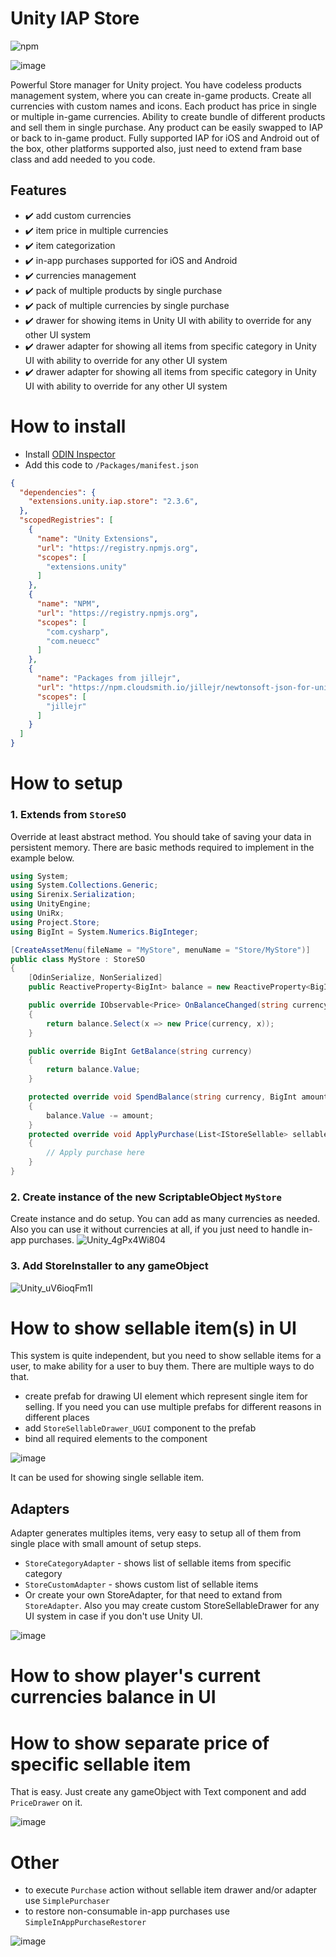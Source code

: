 # Unity IAP Store
![npm](https://img.shields.io/npm/v/extensions.unity.iap.store)

![image](https://user-images.githubusercontent.com/9135028/182879404-d7cbc547-5f3d-4b08-9185-fcaf10b0080c.png)


Powerful Store manager for Unity project. You have codeless products management system, where you can create in-game products. Create all currencies with custom names and icons. Each product has price in single or multiple in-game currencies. Ability to create bundle of different products and sell them in single purchase. Any product can be easily swapped to IAP or back to in-game product. Fully supported IAP for iOS and Android out of the box, other platforms supported also, just need to extend fram base class and add needed to you code.

## Features

- ✔️ add custom currencies
- ✔️ item price in multiple currencies 
- ✔️ item categorization
- ✔️ in-app purchases supported for iOS and Android
- ✔️ currencies management
- ✔️ pack of multiple products by single purchase
- ✔️ pack of multiple currencies by single purchase
- ✔️ drawer for showing items in Unity UI with ability to override for any other UI system
- ✔️ drawer adapter for showing all items from specific category in Unity UI with ability to override for any other UI system
- ✔️ drawer adapter for showing all items from specific category in Unity UI with ability to override for any other UI system


# How to install

- Install [ODIN Inspector](https://odininspector.com/)
- Add this code to <code>/Packages/manifest.json</code>
```json
{
  "dependencies": {
    "extensions.unity.iap.store": "2.3.6",
  },
  "scopedRegistries": [
    {
      "name": "Unity Extensions",
      "url": "https://registry.npmjs.org",
      "scopes": [
        "extensions.unity"
      ]
    },
    {
      "name": "NPM",
      "url": "https://registry.npmjs.org",
      "scopes": [
        "com.cysharp",
        "com.neuecc"
      ]
    },
    {
      "name": "Packages from jillejr",
      "url": "https://npm.cloudsmith.io/jillejr/newtonsoft-json-for-unity/",
      "scopes": [
        "jillejr"
      ]
    }
  ]
}
```


# How to setup
### 1. Extends from `StoreSO`
Override at least abstract method. You should take of saving your data in persistent memory. There are basic methods required to implement in the example below.
```C#
using System;
using System.Collections.Generic;
using Sirenix.Serialization;
using UnityEngine;
using UniRx;
using Project.Store;
using BigInt = System.Numerics.BigInteger;

[CreateAssetMenu(fileName = "MyStore", menuName = "Store/MyStore")]
public class MyStore : StoreSO
{
    [OdinSerialize, NonSerialized]
    public ReactiveProperty<BigInt> balance = new ReactiveProperty<BigInt>();

    public override IObservable<Price> OnBalanceChanged(string currency)
    {
        return balance.Select(x => new Price(currency, x));
    }

    public override BigInt GetBalance(string currency)
    {
        return balance.Value;
    }

    protected override void SpendBalance(string currency, BigInt amount)
    {
        balance.Value -= amount;
    }
    protected override void ApplyPurchase(List<IStoreSellable> sellables)
    {
        // Apply purchase here
    }
}
```
### 2. Create instance of the new ScriptableObject `MyStore`
Create instance and do setup. You can add as many currencies as needed. Also you can use it without currencies at all, if you just need to handle in-app purchases.
![Unity_4gPx4Wi804](https://user-images.githubusercontent.com/9135028/182863155-054f4b69-085f-4cae-8e55-3e24b21e1127.gif)

### 3. Add StoreInstaller to any gameObject
![Unity_uV6ioqFm1l](https://user-images.githubusercontent.com/9135028/182876230-67e7bd27-418d-46ff-8e9c-710a8b2ebe2a.gif)


# How to show sellable item(s) in UI

This system is quite independent, but you need to show sellable items for a user, to make ability for a user to buy them. There are multiple ways to do that.

- create prefab for drawing UI element which represent single item for selling. If you need you can use multiple prefabs for different reasons in different places
- add `StoreSellableDrawer_UGUI` component to the prefab
- bind all required elements to the component

![image](https://user-images.githubusercontent.com/9135028/182894050-03907564-178f-4ea9-890c-056dcb8ba9a2.png)

It can be used for showing single sellable item.

## Adapters
Adapter generates multiples items, very easy to setup all of them from single place with small amount of setup steps.

- `StoreCategoryAdapter` - shows list of sellable items from specific category
- `StoreCustomAdapter` - shows custom list of sellable items
- Or create your own StoreAdapter, for that need to extand from `StoreAdapter`. Also you may create custom StoreSellableDrawer for any UI system in case if you don't use Unity UI.

![image](https://user-images.githubusercontent.com/9135028/182894888-15171454-b3e7-438b-9a35-dbd11f51c2cc.png)

# How to show player's current currencies balance in UI

# How to show separate price of specific sellable item

That is easy. Just create any gameObject with Text component and add `PriceDrawer` on it.

![image](https://user-images.githubusercontent.com/9135028/182895876-2cc5b343-b3c7-4a71-8552-1e5c259939ab.png)


# Other
- to execute `Purchase` action without sellable item drawer and/or adapter use `SimplePurchaser`
- to restore non-consumable in-app purchases use `SimpleInAppPurchaseRestorer`

![image](https://user-images.githubusercontent.com/9135028/182900204-5c9dddf7-87f6-4c34-b76d-6e70b1b8ae64.png)


